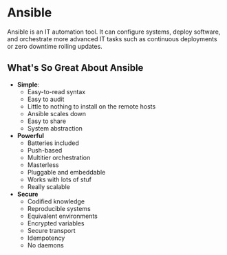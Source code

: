 # Ansible

Ansible is an IT automation tool. It can configure systems, deploy software, and orchestrate more advanced IT tasks such as continuous deployments or zero downtime rolling updates.

## What's So Great About Ansible

- **Simple**: 
    - Easy-to-read syntax
    - Easy to audit
    - Little to nothing to install on the remote hosts
    - Ansible scales down
    - Easy to share
    - System abstraction
- **Powerful**
    - Batteries included
    - Push-based
    - Multitier orchestration
    - Masterless
    - Pluggable and embeddable
    - Works with lots of stuf
    - Really scalable
- **Secure**
    - Codified knowledge
    - Reproducible systems
    - Equivalent environments
    - Encrypted variables
    - Secure transport
    - Idempotency
    - No daemons